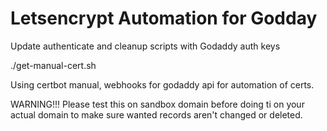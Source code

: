 # Letsencrypt Automation for Godday

Update authenticate and cleanup scripts with Godaddy auth keys

./get-manual-cert.sh

Using certbot manual, webhooks for godaddy api for automation of certs.

WARNING!!! Please test this on sandbox domain before doing ti on your actual domain to make sure wanted records aren't changed or deleted.

